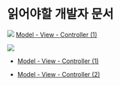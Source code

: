 # 읽어야할 개발자 문서


<img src="https://img.shields.io/badge/정독필수-B32024?style=flat-squaree&logo=googledocs&logoColor=white"/> [Model - View - Controller (1)](https://developer.apple.com/library/archive/documentation/General/Conceptual/DevPedia-CocoaCore/MVC.html)

<img src="https://img.shields.io/badge/정독추천-209E17?style=flat-squaree&logo=googledocs&logoColor=white"/>






- [Model - View - Controller (1)](https://developer.apple.com/library/archive/documentation/General/Conceptual/DevPedia-CocoaCore/MVC.html)

- [Model - View - Controller (2)](https://developer.apple.com/library/archive/documentation/General/Conceptual/CocoaEncyclopedia/Model-View-Controller/Model-View-Controller.html)

